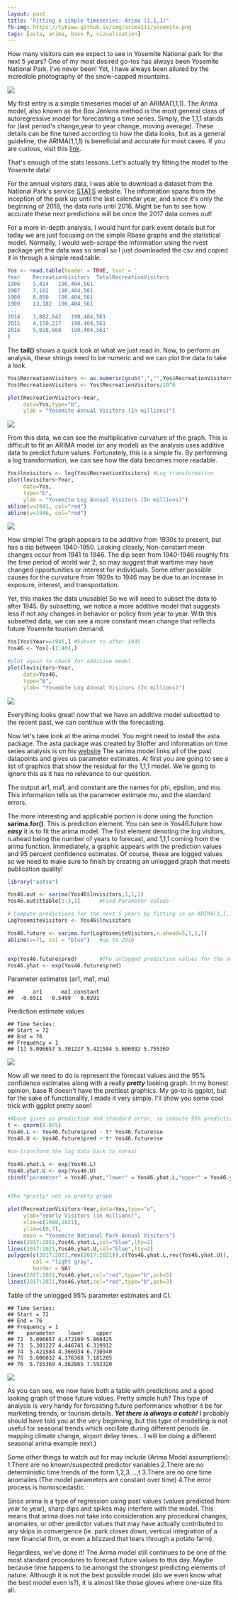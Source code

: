 ```yaml
---
layout: post
title: "Fitting a simple timeseries: Arima (1,1,1)"
fb-img: https://tykiww.github.io/img/arima111/yosemite.png
tags: [asta, arima, base R, vizualization]
---
```



How many visitors can we expect to see in Yosemite National park for the next 5 years? One of my most desired go-tos has always been Yosemite National Park. I’ve never been! Yet, I have always been allured by the incredible photography of the snow-capped mountains. 

![](https://cdn.shopify.com/s/files/1/0272/4781/files/summer-sunset-over-half-dome-from-glacier-point-yosemite.jpg?1089)

My first entry is a simple timeseries model of an ARIMA(1,1,1). The Arima model, also known as the Box Jenkins method is the most general class of autoregressive model for forecasting a time series. Simply, the 1,1,1 stands for (last period's change,year to year change, moving average). These details can be fine tuned according to how the data looks, but as a general guideline, the ARIMA(1,1,1) is beneficial and accurate for most cases. If you are curious, visit this [link](https://irma.nps.gov/Stats/SSRSReports/Park%20Specific%20Reports/Annual%20Park%20Recreation%20Visitation%20(1904%20-%20Last%20Calendar%20Year)?Park=YOSE).

That's enough of the stats lessons. Let's actually try fitting the model to the Yosemite data!

For the annual visitors data, I was able to download a dataset from the National Park's service [STATS](https://www.datascience.com/blog/introduction-to-forecasting-with-arima-in-r-learn-data-science-tutorials) website. The information spans from the inception of the park up until the last calendar year, and since it's only the beginning of 2018, the data runs until 2016. Might be fun to see how accurate these next predictions will be once the 2017 data comes out!

For a more in-depth analysis, I would hunt for park event details but for today we are just focusing on the simple Rbase graphs and the statistical model. Normally, I would web-scrape the information using the rvest package yet the data was so small so I just downloaded the csv and copied it in through a simple read.table.

``` r								
Yos <- read.table(header = TRUE, text = '
Year	RecreationVisitors	TotalRecreationVisitors
1906	5,414	190,404,561
1907	7,102	190,404,561
1908	8,850	190,404,561
1909	13,182	190,404,561
...
2014	3,882,642	190,404,561
2015	4,150,217	190,404,561
2016	5,028,868	190,404,561'
)
```
The **tail()** shows a quick look at what we just read in. Now, to perform an analysis, these strings need to be numeric and we can plot the data to take a look.

``` r												
Yos$RecreationVisitors <- as.numeric(gsub(",","",Yos$RecreationVisitors)) #Gsub all the commas with no spaces.
Yos$RecreationVisitors <- Yos$RecreationVisitors/10^6

plot(RecreationVisitors~Year,
     data=Yos,type="b", 
     ylab = "Yosemite Annual Visitors (In millions)")
```

![](https://tykiww.github.io/img/arima111/yos1.png)

From this data, we can see the multiplicative curvature of the graph. This is difficult to fit an ARIMA model (or any model) as the analysis uses additive data to predict future values. Fortunately, this is a simple fix. By performing a log transformation, we can see how the data becomes more readable.


``` r											
Yos$lnvisitors <- log(Yos$RecreationVisitors) #Log transformation
plot(lnvisitors~Year,
     data=Yos,
     type="b", 
     ylab = "Yosemite Log Annual Visitors (In millions)")
abline(v=1941, col="red")
abline(v=1946, col="red")
```

![](https://tykiww.github.io/img/arima111/yos2.png)

How simple! The graph appears to be additive from 1930s to present, but has a dip between 1940-1950. Looking closely, Non-constant mean changes occur from 1941 to 1946. The dip seen from 1940-1946 roughly fits the time period of world war 2, so may suggest that wartime may have changed opportunities or interest for individuals. Some other possible causes for the curvature from 1920s to 1946 may be due to an increase in exposure, interest, and transportation. 

Yet, this makes the data unusable! So we will need to subset the data to after 1945. By subsetting, we notice a more additive model that suggests less if not any changes in behavior or policy from year to year. With this subsetted data, we can see a more constant mean change that reflects future Yosemite tourism demand.

```r							
Yos[Yos$Year==1945,] #Subset to after 1945
Yos46 <- Yos[-(1:40),]

#plot again to check for additive model
plot(lnvisitors~Year,
     data=Yos46,
     type="b",
     ylab= "Yosemite Log Annual Visitors (In millions)")								
```

![](https://tykiww.github.io/img/arima111/yos3.png)

Everything looks great! now that we have an additive model subsetted to the recent past, we can continue with the forecasting.

Now let's take look at the arima model. You might need to install the asta package. The asta package was created by Stoffer and information on time series analysis is on his [website](http://www.stat.pitt.edu/stoffer/tsa4/index.html) The sarima model links all of the past datapoints and gives us parameter estimates. At first you are going to see a list of graphics that show the residual for the 1,1,1 model. We're going to ignore this as it has no relevance to our question.

The output ar1, ma1, and constant are the names for phi, epsilon, and mu. This information tells us the parameter estimate mu, and the standard errors. 

The more interesting and applicable portion is done using the function **sarima.for()**. This is prediction element. You can see in Yos46.future how **_easy_** it is to fit the arima model. The first element denoting the log visitors, n.ahead being the number of years to forecast, and 1,1,1 coming from the arima function. Immediately, a graphic appears with the prediction values and 95 percent confidence estimates. Of course, these are logged values so we need to make sure to finish by creating an unlogged graph that meets publication quality!

``` r
library("astsa")

Yos46.out <- sarima(Yos46$lnvisitors,1,1,1)
Yos46.out$ttable[1:3,1]      #Find Parameter values

# Compute predictions for the next 5 years by fitting in an ARIMA(1,1,1) and make a graph
LogYosemiteVisitors <- Yos46$lnvisitors

Yos46.future <- sarima.for(LogYosemiteVisitors,n.ahead=5,1,1,1)
abline(v=71, col = "blue")   #up to 2016


exp(Yos46.future$pred)       #The unlogged prediction values for the next 5 years.
Yos46.yhat <- exp(Yos46.future$pred)
```

Parameter estimates (ar1, ma1, mu)

    ##      ar1      ma1 constant 
    ##  -0.6511   0.5499   0.0291 

Prediction estimate values    

    ## Time Series:
    ## Start = 72 
    ## End = 76 
    ## Frequency = 1 
    ## [1] 5.096657 5.301227 5.421584 5.606032 5.755369
 
![](https://tykiww.github.io/img/arima111/yos4.png)
 
Now all we need to do is represent the forecast values and the 95% confidence estimates along with a really **_pretty_** looking graph. In my honest opinion, base R doesn't have the prettiest graphics. My go-to is ggplot, but for the sake of functionality, I made it very simple. I'll show you some cool trick with ggplot pretty soon!

``` r
#Above gives us prediction and standard error, so compute 95% prediction intervals
t <- qnorm(0.975)
Yos46.L <- Yos46.future$pred - t* Yos46.future$se
Yos46.U <- Yos46.future$pred + t* Yos46.future$se

#un-transform the log data back to normal

Yos46.yhat.L <- exp(Yos46.L)
Yos46.yhat.U <- exp(Yos46.U)
cbind("parameter" = Yos46.yhat,"lower" = Yos46.yhat.L,"upper" = Yos46.yhat.U)


#The *pretty* not so pretty graph

plot(RecreationVisitors~Year,data=Yos,type="o",                        #Data up until the current year
     ylab="Yearly Visitors (in millions)",
     xlim=c(1980,2021),
     ylim=c(0,7),
     main = "Yosemite National Park Annual Visitors")
lines(2017:2021,Yos46.yhat.L,col="blue",lty=2)                         #lower bounds
lines(2017:2021,Yos46.yhat.U,col="blue",lty=2)                         #upper bounds
polygon(c(2017:2021,rev(2017:2021)),c(Yos46.yhat.L,rev(Yos46.yhat.U)), #Filling in the lines between the upper
        col = "light gray",                                            #and lower bounds in the prediction.
        border = NA)
lines(2017:2021,Yos46.yhat,col="red",type="b",pch=5)
lines(2017:2021,Yos46.yhat,col="red",type="b",pch=3)
```
Table of the unlogged 95% parameter estimates and CI.

    ## Time Series:
    ## Start = 72 
    ## End = 76 
    ## Frequency = 1 
    ##    parameter    lower    upper
    ## 72  5.096657 4.472109 5.808425
    ## 73  5.301227 4.446741 6.319912
    ## 74  5.421584 4.366934 6.730940
    ## 75  5.606032 4.376368 7.181205
    ## 76  5.755369 4.362865 7.592320

![](https://tykiww.github.io/img/arima111/yos5.png)
 
 As you can see, we now have both a table with predictions and a good looking graph of those future values. Pretty simple huh? This type of analysis is very handy for forcasting future performance whether it be for marketing trends, or tourism details. **_Yet there is always a catch!_** I probably should have told you at the very beginning, but this type of modelling is not useful for seasonal trends which oscillate during different periods (ie. mapping climate change, airport delay times... I will be doing a different seasonal arima example next.) 

Some other things to watch out for may include (Arima Model assumptions):
1.There are no known/suspected predictor variables
2.There are no deterministic time trends of the form 1,2,3,...,t
3.There are no one time anomalies (The model parameters are constant over time)
4.The error process is homoscedastic.

Since arima is a type of regression using past values (values predicted from year to year), sharp dips and spikes may interfere with the model. This means that arima does not take into consideration any procedural changes, anomalies, or other predictor values that may have actually contributed to any skips in convergence (ie. park closes down, vertical integration of a new financial firm, or even a blizzard that tears through a potato farm).

Regardless, we've done it! The Arima model still continues to be one of the most standard procedures to forecast future values to this day. Maybe because time happens to be amongst the strongest predicting elements of nature.
Although it is not the best possible model (do we even know what the best model even is?), it is almost like those gloves where one-size fits all.
